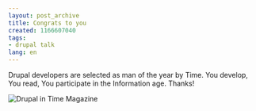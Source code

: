 ```yaml
---
layout: post_archive
title: Congrats to you
created: 1166607040
tags:
- drupal talk
lang: en
---
```

Drupal developers are selected as man of the year by Time. You develop, You read, You participate in the Information age. Thanks!

![Drupal in Time Magazine](http://webschuur.com/sites/webschuur.com/files/time.png)

